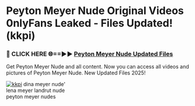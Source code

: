 # Peyton Meyer Nude Original Videos 0nlyFans Leaked - Files Updated! (kkpi)

<h3>🔴 CLICK HERE 🌐==►► <a href="https://tinyurl.com/52m3yx9h" rel="nofollow">Peyton Meyer Nude Updated Files</a></h3>

Get Peyton Meyer Nude and all content. Now you can access all videos and pictures of Peyton Meyer Nude. New Updated Files 2025!

[![kkpi](https://i.imgur.com/TnHtlc8.gif)](https://tinyurl.com/52m3yx9h)
dina meyer nude'<br>
lena meyer landrut nude<br>
peyton meyer nudes